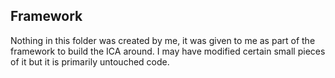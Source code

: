 Framework
---------
Nothing in this folder was created by me, it was given to me as part of the framework to build the ICA around. I may have modified certain small pieces of it but it is primarily untouched code.
